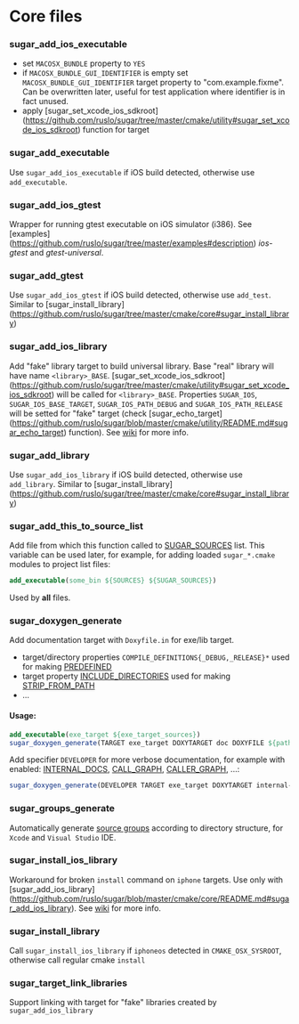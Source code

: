 # Core files

### sugar_add_ios_executable
* set `MACOSX_BUNDLE` property to `YES`
* if `MACOSX_BUNDLE_GUI_IDENTIFIER` is empty set `MACOSX_BUNDLE_GUI_IDENTIFIER`
target property to "com.example.fixme". Can be overwritten later, useful for
test application where identifier is in fact unused.
* apply [sugar_set_xcode_ios_sdkroot]
(https://github.com/ruslo/sugar/tree/master/cmake/utility#sugar_set_xcode_ios_sdkroot)
function for target

### sugar_add_executable
Use `sugar_add_ios_executable` if iOS build detected, otherwise use
`add_executable`.

### sugar_add_ios_gtest
Wrapper for running gtest executable on iOS simulator (i386). See [examples]
(https://github.com/ruslo/sugar/tree/master/examples#description) *ios-gtest* and *gtest-universal*.

### sugar_add_gtest
Use `sugar_add_ios_gtest` if iOS build detected, otherwise use `add_test`. Similar to [sugar_install_library]
(https://github.com/ruslo/sugar/tree/master/cmake/core#sugar_install_library)

### sugar_add_ios_library
Add "fake" library target to build universal library. Base "real" library will have name `<library>_BASE`.
[sugar_set_xcode_ios_sdkroot]
(https://github.com/ruslo/sugar/tree/master/cmake/utility#sugar_set_xcode_ios_sdkroot)
will be called for `<library>_BASE`. Properties `SUGAR_IOS`, `SUGAR_IOS_BASE_TARGET`,
`SUGAR_IOS_PATH_DEBUG` and `SUGAR_IOS_PATH_RELEASE` will be setted for "fake" target (check [sugar_echo_target] (https://github.com/ruslo/sugar/blob/master/cmake/utility/README.md#sugar_echo_target) function).
See [wiki](https://github.com/ruslo/sugar/wiki/Building-universal-ios-library) for more info.

### sugar_add_library
Use `sugar_add_ios_library` if iOS build detected, otherwise use `add_library`. Similar to [sugar_install_library]
(https://github.com/ruslo/sugar/tree/master/cmake/core#sugar_install_library)

### sugar_add_this_to_source_list
Add file from which this function called to [SUGAR_SOURCES](https://github.com/ruslo/sugar/wiki/Used-variables#sugar_sources)
list. This variable can be used later, for example,
for adding loaded `sugar_*.cmake` modules to project list files:
```cmake
add_executable(some_bin ${SOURCES} ${SUGAR_SOURCES})
```
Used by **all** files.

### sugar_doxygen_generate
Add documentation target with `Doxyfile.in` for exe/lib target.
* target/directory properties `COMPILE_DEFINITIONS{_DEBUG,_RELEASE}*` used for making [PREDEFINED](http://www.stack.nl/~dimitri/doxygen/manual/config.html#cfg_predefined)
* target property [INCLUDE_DIRECTORIES](http://www.cmake.org/cmake/help/v2.8.11/cmake.html#prop_tgt:INCLUDE_DIRECTORIES) used for making [STRIP_FROM_PATH](http://www.stack.nl/~dimitri/doxygen/manual/config.html#cfg_strip_from_path)
* ...

#### Usage:
```cmake
add_executable(exe_target ${exe_target_sources})
sugar_doxygen_generate(TARGET exe_target DOXYTARGET doc DOXYFILE ${path_to_doxyfile_in})
```
Add specifier `DEVELOPER` for more verbose documentation, for example with enabled:
[INTERNAL_DOCS](http://www.stack.nl/~dimitri/doxygen/manual/config.html#cfg_internal_docs),
[CALL_GRAPH](http://www.stack.nl/~dimitri/doxygen/manual/config.html#cfg_call_graph),
[CALLER_GRAPH](http://www.stack.nl/~dimitri/doxygen/manual/config.html#cfg_caller_graph), ...:
```cmake
sugar_doxygen_generate(DEVELOPER TARGET exe_target DOXYTARGET internal-doc DOXYFILE ${path_to_doxyfile_in})
```

### sugar_groups_generate
Automatically generate [source groups](http://www.cmake.org/cmake/help/v2.8.11/cmake.html#command:source_group)
according to directory structure, for `Xcode` and `Visual Studio` IDE.

### sugar_install_ios_library
Workaround for broken `install` command on `iphone` targets.
Use only with [sugar_add_ios_library]
(https://github.com/ruslo/sugar/blob/master/cmake/core/README.md#sugar_add_ios_library).
See [wiki](https://github.com/ruslo/sugar/wiki/Building-universal-ios-library) for more info.

### sugar_install_library
Call `sugar_install_ios_library` if `iphoneos` detected in `CMAKE_OSX_SYSROOT`, otherwise call regular cmake `install`

### sugar_target_link_libraries
Support linking with target for "fake" libraries created by `sugar_add_ios_library`
